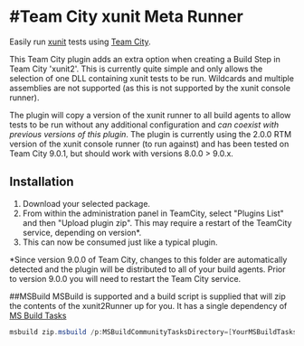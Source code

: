 #Team City xunit Meta Runner
===========================

Easily run [xunit](https://github.com/xunit/xunit) tests using [Team City](http://www.jetbrains.com/teamcity/).

This Team City plugin adds an extra option when creating a Build Step in Team City 'xunit2'. This is currently quite simple and only allows the selection of one DLL containing xunit tests to be run. Wildcards and multiple assemblies are not supported (as this is not supported by the xunit console runner).

The plugin will copy a version of the xunit runner to all build agents to allow tests to be run without any additional configuration and *can coexist with previous versions of this plugin*.
The plugin is currently using the 2.0.0 RTM version of the xunit console runner (to run against) and has been tested on Team City 9.0.1, but should work with versions 8.0.0 > 9.0.x.

## Installation

1. Download your selected package.
2. From within the administration panel in TeamCity, select "Plugins List" and then "Upload plugin zip". This may require a restart of the TeamCity service, depending on version*.
3. This can now be consumed just like a typical plugin.

*Since version 9.0.0 of Team City, changes to this folder are automatically detected and the plugin will be distributed to all of your build agents. Prior to version 9.0.0 you will need to restart the Team City service.

##MSBuild
MSBuild is supported and a build script is supplied that will zip the contents of the xunit2Runner up for you. It has a single dependency of [MS Build Tasks](https://github.com/loresoft/msbuildtasks)

```Powershell
msbuild zip.msbuild /p:MSBuildCommunityTasksDirectory=[YourMSBuildTasksDirectory]
```
